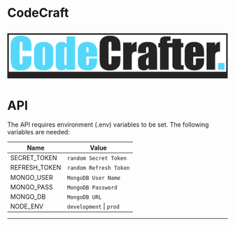 # CodeCraft

## ![CodeCrafter](CodeCrafter.png)

# API

The API requires environment (.env) variables to be set. The following variables are needed:

| Name          | Value                       |
| ------------- | --------------------------- |
| SECRET_TOKEN  | `random Secret Token`       |
| REFRESH_TOKEN | `random Refresh Token`      |
| MONGO_USER    | `MongoDB User Name`         |
| MONGO_PASS    | `MongoDB Password`          |
| MONGO_DB      | `MongoDB URL`               |
| NODE_ENV      | `development` &#124; `prod` |

---

